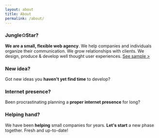 ```yaml
---
layout: about
title: About
permalink: /about/
---
```


### Jungle✩Star?

**We are a small, flexible web agency**.
We help companies and individuals organize their communication.
We grow relationships with clients.
We design, produce & develop well thought user experiences. [See sample >](http://revealing.junglestar.org/#/8/1)

### New idea?

Got new ideas you **haven't yet find time** to develop?

### Internet presence?

Been procrastinating planning a **proper internet presence** for long?

### Helping hand?

We have been **helping** small companies for years.
**Let's start** a new phase together. Fresh and up-to-date!
